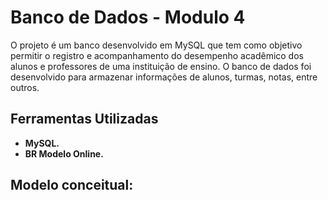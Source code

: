 # Banco de Dados - Modulo 4

  O projeto é um banco desenvolvido em MySQL que tem como objetivo permitir o registro e acompanhamento do desempenho acadêmico dos alunos e professores de uma instituição de ensino. O banco de dados foi desenvolvido para armazenar informações de alunos, turmas, notas, entre outros.

## Ferramentas Utilizadas
- **MySQL.**
- **BR Modelo Online.**

## Modelo conceitual:

